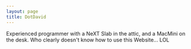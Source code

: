 ```yaml
---
layout: page
title: DotDavid
---
```


Experienced programmer with a NeXT Slab in the attic, and a MacMini on the desk.  Who clearly doesn't know how to use this Website... LOL


